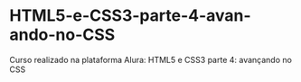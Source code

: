 # HTML5-e-CSS3-parte-4-avan-ando-no-CSS
Curso realizado na plataforma Alura: HTML5 e CSS3 parte 4: avançando no CSS
